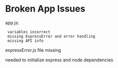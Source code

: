 # Broken App Issues

app.js:

     variables incorrect
     missing ExpressError and error handling
     missing API info


expressError.js file missing

needed to initialize express and node dependencies
